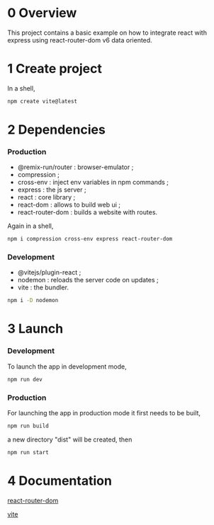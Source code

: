 # 0 Overview

This project contains a basic example on how to integrate react with express using react-router-dom v6 data oriented.

# 1 Create project

In a shell,

```sh
npm create vite@latest
```

# 2 Dependencies

### Production

* @remix-run/router : browser-emulator ;
* compression ;
* cross-env : inject env variables in npm commands ;
* express : the js server ;
* react : core library ;
* react-dom : allows to build web ui ;
* react-router-dom : builds a website with routes.

Again in a shell,

```sh
npm i compression cross-env express react-router-dom
```

### Development

* @vitejs/plugin-react ;
* nodemon : reloads the server code on updates ;
* vite : the bundler.

```sh
npm i -D nodemon
```

# 3 Launch

### Development

To launch the app in development mode,

```sh
npm run dev
```

### Production

For launching the app in production mode it first needs to be built,

```sh
npm run build
```

a new directory "dist" will be created, then 

```sh
npm run start
```

# 4 Documentation

[react-router-dom](https://reactrouter.com/en/main/start/examples)

[vite](https://github.com/vitejs/vite-plugin-react/tree/main/playground/ssr-react)